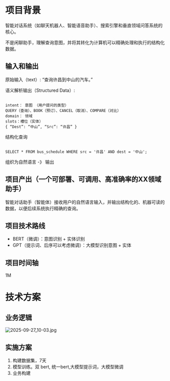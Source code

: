 # 项目背景

智能对话系统（如聊天机器人、智能语音助手）、搜索引擎和垂直领域问答系统的核心。

不是闲聊助手，理解查询意图，并将其转化为计算机可以精确处理和执行的结构化数据。

## 输入和输出

原始输入（text）: “查询许昌到中山的汽车。”

语义解析输出（Structured Data）:

```

intent： 意图 （用户提问的类型）
QUERY（查询）、BOOK（预订）、CANCEL（取消）、COMPARE（对比）
domain： 领域
slots：槽位（实体）
{ “Dest”: “中山”, “Src”: “许昌” }
```

结构化查询

```

SELECT * FROM bus_schedule WHERE src = '许昌' AND dest = '中山';
```

组织为自然语言 -》 输出

## 项目产出（一个可部署、可调用、高准确率的XX领域助手）

智能对话助手（智能体）接收用户的自然语言输入，并输出结构化的、机器可读的数据，以便后续系统执行精确的查询。

## 项目技术路线

- BERT（微调）：意图识别 + 实体识别
- GPT（提示词、后序可以考虑微调）：大模型识别意图 + 实体

## 项目时间轴

1M


# 技术方案

## 业务逻辑

![2025-09-27_10-03.jpg](https://cdn.jsdelivr.net/gh/zilong-ding/note-gen-image-sync@main/f88f016d-2215-4b43-a90f-9a28878703cc.jpeg)


## 实施方案

1. 构建数据集，7天
2. 模型训练。双 bert, 统一bert,大模型提示词，大模型微调
3. 业务构建
